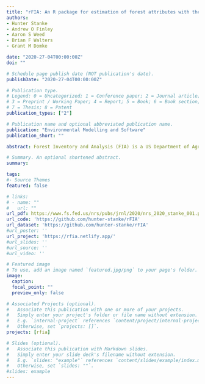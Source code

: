 ```yaml
---
title: "rFIA: An R package for estimation of forest attributes with the US Forest Inventory and Analysis database"
authors:
- Hunter Stanke
- Andrew O Finley
- Aaron S Weed
- Brian F Walters
- Grant M Domke

date: "2020-27-04T00:00:00Z"
doi: ""

# Schedule page publish date (NOT publication's date).
publishDate: "2020-27-04T00:00:00Z"

# Publication type.
# Legend: 0 = Uncategorized; 1 = Conference paper; 2 = Journal article;
# 3 = Preprint / Working Paper; 4 = Report; 5 = Book; 6 = Book section;
# 7 = Thesis; 8 = Patent
publication_types: ["2"]

# Publication name and optional abbreviated publication name.
publication: "Environmental Modelling and Software"
publication_short: ""

abstract: Forest Inventory and Analysis (FIA) is a US Department of Agriculture Forest Service program that aims to monitor changes in forests across the US. FIA hosts one of the largest ecological datasets in the world, though its complexity limits access for many potential users. rFIA is an R package designed to simplify the estimation of forest attributes using data collected by the FIA Program. Specifically, rFIA improves access to the spatio-temporal estimation capacity of the FIA Database via space–time indexed summaries of forest variables within user-defined population boundaries (e.g., geographic, temporal, biophysical). The package implements multiple design-based estimators, and has been validated against official estimates and sampling errors produced by the FIA Program. We demonstrate the utility of rFIA by assessing changes in abundance and mortality rates of ash (Fraxinus spp.) populations in the Lower Peninsula of Michigan following the establishment of emerald ash borer (_Agrilus planipennis_).

# Summary. An optional shortened abstract.
summary: 

tags:
#- Source Themes
featured: false

# links:
# - name: ""
#   url: ""
url_pdf: https://www.fs.fed.us/nrs/pubs/jrnl/2020/nrs_2020_stanke_001.pdf
url_code: 'https://github.com/hunter-stanke/rFIA'
url_dataset: 'https://github.com/hunter-stanke/rFIA'
#url_poster: ''
url_project: 'https://rfia.netlify.app/'
#url_slides: ''
#url_source: ''
#url_video: ''

# Featured image
# To use, add an image named `featured.jpg/png` to your page's folder. 
image:
  caption: 
  focal_point: ""
  preview_only: false

# Associated Projects (optional).
#   Associate this publication with one or more of your projects.
#   Simply enter your project's folder or file name without extension.
#   E.g. `internal-project` references `content/project/internal-project/index.md`.
#   Otherwise, set `projects: []`.
projects: [rfia]

# Slides (optional).
#   Associate this publication with Markdown slides.
#   Simply enter your slide deck's filename without extension.
#   E.g. `slides: "example"` references `content/slides/example/index.md`.
#   Otherwise, set `slides: ""`.
#slides: example
---
```

